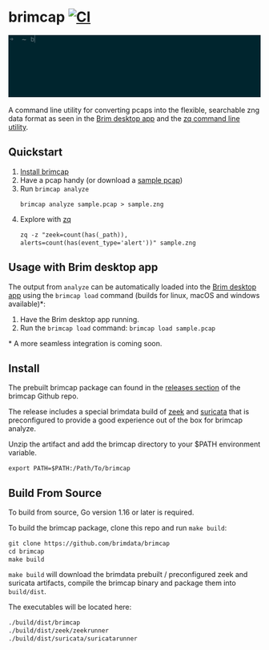 # brimcap [![CI][ci-img]][ci]

![Image of brimcap analyze](https://github.com/brimdata/brimcap/raw/main/brimcap.gif)

A command line utility for converting pcaps into the flexible, searchable
zng data format as seen in the [Brim desktop
app](https://github.com/brimdata/brim) and the [zq command line
utility](https://github.com/brimdata/zed).

## Quickstart

1. [Install brimcap](#install)
2. Have a pcap handy (or download a [sample pcap](https://wiki.wireshark.org/SampleCaptures))
3. Run `brimcap analyze`
   ```
   brimcap analyze sample.pcap > sample.zng
   ```
4. Explore with [zq](https://github.com/brimdata/zed) 
   ```
   zq -z "zeek=count(has(_path)), alerts=count(has(event_type='alert'))" sample.zng
   ```

## Usage with Brim desktop app

The output from `analyze` can be automatically loaded into the
[Brim desktop app](https://github.com/brimdata/brim) using the `brimcap load`
command (builds for linux, macOS and windows available)\*:

1. Have the Brim desktop app running.
2. Run the `brimcap load` command: `brimcap load sample.pcap`

\* A more seamless integration is coming soon.

## Install

The prebuilt brimcap package can found in the [releases
section](https://github.com/brimdata/brimcap/releases) of the brimcap Github
repo.

The release includes a special brimdata build of
[zeek](https://github.com/brimdata/zeek) and
[suricata](https://github.com/brimdata/build-suricata) that is preconfigured to
provide a good experience out of the box for brimcap analyze.

Unzip the artifact and add the brimcap directory to your $PATH environment
variable.

```
export PATH=$PATH:/Path/To/brimcap
```

## Build From Source

To build from source, Go version 1.16 or later is required.

To build the brimcap package, clone this repo and run `make build`:

```
git clone https://github.com/brimdata/brimcap
cd brimcap
make build
```

`make build` will download the brimdata prebuilt / preconfigured zeek and
suricata artifacts, compile the brimcap binary and package them into
`build/dist`.

The executables will be located here:
```
./build/dist/brimcap
./build/dist/zeek/zeekrunner
./build/dist/suricata/suricatarunner
```


[ci-img]: https://github.com/brimdata/brimcap/actions/workflows/ci.yaml/badge.svg
[ci]: https://github.com/brimdata/brimcap/actions/workflows/ci.yaml
